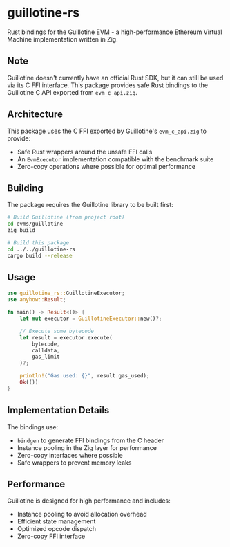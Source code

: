 # guillotine-rs

Rust bindings for the Guillotine EVM - a high-performance Ethereum Virtual Machine implementation written in Zig.

## Note

Guillotine doesn't currently have an official Rust SDK, but it can still be used via its C FFI interface. This package provides safe Rust bindings to the Guillotine C API exported from `evm_c_api.zig`.

## Architecture

This package uses the C FFI exported by Guillotine's `evm_c_api.zig` to provide:
- Safe Rust wrappers around the unsafe FFI calls
- An `EvmExecutor` implementation compatible with the benchmark suite
- Zero-copy operations where possible for optimal performance

## Building

The package requires the Guillotine library to be built first:

```bash
# Build Guillotine (from project root)
cd evms/guillotine
zig build

# Build this package
cd ../../guillotine-rs
cargo build --release
```

## Usage

```rust
use guillotine_rs::GuillotineExecutor;
use anyhow::Result;

fn main() -> Result<()> {
    let mut executor = GuillotineExecutor::new()?;

    // Execute some bytecode
    let result = executor.execute(
        bytecode,
        calldata,
        gas_limit
    )?;

    println!("Gas used: {}", result.gas_used);
    Ok(())
}
```

## Implementation Details

The bindings use:
- `bindgen` to generate FFI bindings from the C header
- Instance pooling in the Zig layer for performance
- Zero-copy interfaces where possible
- Safe wrappers to prevent memory leaks

## Performance

Guillotine is designed for high performance and includes:
- Instance pooling to avoid allocation overhead
- Efficient state management
- Optimized opcode dispatch
- Zero-copy FFI interface